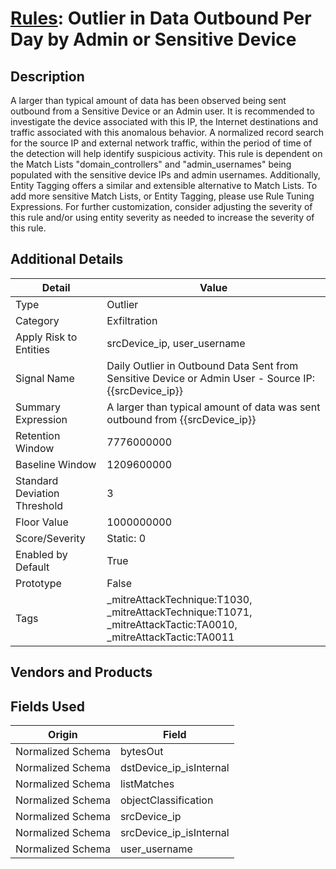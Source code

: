# [Rules](README.md): Outlier in Data Outbound Per Day by Admin or Sensitive Device

## Description
A larger than typical amount of data has been observed being sent outbound from a Sensitive Device or an Admin user. It is recommended to investigate the device associated with this IP, the Internet destinations and traffic associated with this anomalous behavior. A normalized record search for the source IP and external network traffic, within the period of time of the detection will help identify suspicious activity. This rule is dependent on the Match Lists "domain_controllers" and "admin_usernames" being populated with the sensitive device IPs and admin usernames. Additionally, Entity Tagging offers a similar and extensible alternative to Match Lists. To add more sensitive Match Lists, or Entity Tagging, please use Rule Tuning Expressions. For further customization, consider adjusting the severity of this rule and/or using entity severity as needed to increase the severity of this rule.

## Additional Details
|Detail|Value|
|----|----|
|Type|Outlier|
|Category|Exfiltration|
|Apply Risk to Entities|srcDevice_ip, user_username|
|Signal Name|Daily Outlier in Outbound Data Sent from Sensitive Device or Admin User - Source IP: {{srcDevice_ip}}|
|Summary Expression|A larger than typical amount of data was sent outbound from {{srcDevice_ip}}|
|Retention Window|7776000000|
|Baseline Window|1209600000|
|Standard Deviation Threshold|3|
|Floor Value|1000000000|
|Score/Severity|Static: 0|
|Enabled by Default|True|
|Prototype|False|
|Tags|_mitreAttackTechnique:T1030, _mitreAttackTechnique:T1071, _mitreAttackTactic:TA0010, _mitreAttackTactic:TA0011|
## Vendors and Products


## Fields Used

|Origin|Field|
|----|----|
|Normalized Schema|bytesOut|
|Normalized Schema|dstDevice_ip_isInternal|
|Normalized Schema|listMatches|
|Normalized Schema|objectClassification|
|Normalized Schema|srcDevice_ip|
|Normalized Schema|srcDevice_ip_isInternal|
|Normalized Schema|user_username|


